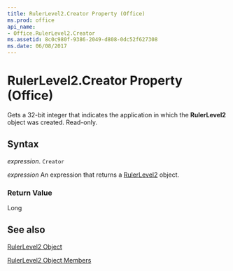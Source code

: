 ```yaml
---
title: RulerLevel2.Creator Property (Office)
ms.prod: office
api_name:
- Office.RulerLevel2.Creator
ms.assetid: 8c0c980f-9386-2049-d808-0dc52f627308
ms.date: 06/08/2017
---
```



# RulerLevel2.Creator Property (Office)

Gets a 32-bit integer that indicates the application in which the  **RulerLevel2** object was created. Read-only.


## Syntax

 _expression_. `Creator`

 _expression_ An expression that returns a [RulerLevel2](./Office.RulerLevel2.md) object.


### Return Value

Long


## See also


[RulerLevel2 Object](Office.RulerLevel2.md)



[RulerLevel2 Object Members](./overview/rulerlevel2-members-office.md)

